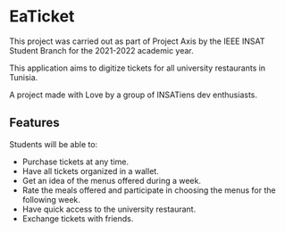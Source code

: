 
# EaTicket
This project was carried out as part of Project Axis by the IEEE INSAT Student Branch for the 2021-2022 academic year. 

This application aims to digitize tickets for all university restaurants in Tunisia.

A project made with Love by a group of INSATiens dev enthusiasts.

## Features
Students will be able to:

- Purchase tickets at any time.
- Have all tickets organized in a wallet.
- Get an idea of the menus offered during a week.
- Rate the meals offered and participate in choosing the menus for the following week.
- Have quick access to the university restaurant.
- Exchange tickets with friends.
